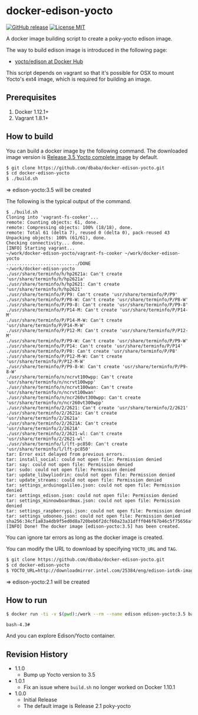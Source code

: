docker-edison-yocto
===

[![GitHub release](https://img.shields.io/github/release/dbaba/docker-edison-yocto.svg)](https://github.com/dbaba/docker-edison-yocto/releases/latest)
[![License MIT](https://img.shields.io/github/license/dbaba/docker-edison-yocto.svg)](http://opensource.org/licenses/MIT)

A docker image building script to create a poky-yocto edison image.

The way to build edison image is introduced in the following page:

- [yocto/edison at Docker Hub](https://hub.docker.com/r/yocto/edison/)

This script depends on vagrant so that it's possible for OSX to mount Yocto's ext4 image, which is required for building an image.

## Prerequisites

1. Docker 1.12.1+
1. Vagrant 1.8.1+

## How to build

You can build a docker image by the following command. The downloaded image version is [Release 3.5 Yocto complete image](https://software.intel.com/en-us/iot/hardware/edison/downloads) by default.

```bash
$ git clone https://github.com/dbaba/docker-edison-yocto.git
$ cd docker-edison-yocto
$ ./build.sh
```
=> edison-yocto:3.5 will be created

The following is the typical output of the command.

```
$ ./build.sh
Cloning into 'vagrant-fs-cooker'...
remote: Counting objects: 61, done.
remote: Compressing objects: 100% (18/18), done.
remote: Total 61 (delta 7), reused 0 (delta 0), pack-reused 43
Unpacking objects: 100% (61/61), done.
Checking connectivity... done.
[INFO] Starting vagrant...
~/work/docker-edison-yocto/vagrant-fs-cooker ~/work/docker-edison-yocto
.........................../DONE
~/work/docker-edison-yocto
./usr/share/terminfo/h/hp2621a: Can't create 'usr/share/terminfo/h/hp2621a'
./usr/share/terminfo/h/hp2621: Can't create 'usr/share/terminfo/h/hp2621'
./usr/share/terminfo/P/P9: Can't create 'usr/share/terminfo/P/P9'
./usr/share/terminfo/P/P8-W: Can't create 'usr/share/terminfo/P/P8-W'
./usr/share/terminfo/P/P9-8: Can't create 'usr/share/terminfo/P/P9-8'
./usr/share/terminfo/P/P14-M: Can't create 'usr/share/terminfo/P/P14-M'
./usr/share/terminfo/P/P14-M-W: Can't create 'usr/share/terminfo/P/P14-M-W'
./usr/share/terminfo/P/P12-M: Can't create 'usr/share/terminfo/P/P12-M'
./usr/share/terminfo/P/P9-W: Can't create 'usr/share/terminfo/P/P9-W'
./usr/share/terminfo/P/P14: Can't create 'usr/share/terminfo/P/P14'
./usr/share/terminfo/P/P8: Can't create 'usr/share/terminfo/P/P8'
./usr/share/terminfo/P/P12-M-W: Can't create 'usr/share/terminfo/P/P12-M-W'
./usr/share/terminfo/P/P9-8-W: Can't create 'usr/share/terminfo/P/P9-8-W'
./usr/share/terminfo/n/ncrvt100wpp: Can't create 'usr/share/terminfo/n/ncrvt100wpp'
./usr/share/terminfo/n/ncrvt100wan: Can't create 'usr/share/terminfo/n/ncrvt100wan'
./usr/share/terminfo/n/ncr260vt300wpp: Can't create 'usr/share/terminfo/n/ncr260vt300wpp'
./usr/share/terminfo/2/2621: Can't create 'usr/share/terminfo/2/2621'
./usr/share/terminfo/2/2621a: Can't create 'usr/share/terminfo/2/2621a'
./usr/share/terminfo/2/2621A: Can't create 'usr/share/terminfo/2/2621A'
./usr/share/terminfo/2/2621-wl: Can't create 'usr/share/terminfo/2/2621-wl'
./usr/share/terminfo/l/lft-pc850: Can't create 'usr/share/terminfo/l/lft-pc850'
tar: Error exit delayed from previous errors.
tar: install_social: could not open file: Permission denied
tar: say: could not open file: Permission denied
tar: sudo: could not open file: Permission denied
tar: update_libwyliodrin: could not open file: Permission denied
tar: update_streams: could not open file: Permission denied
tar: settings_arduinogalileo.json: could not open file: Permission denied
tar: settings_edison.json: could not open file: Permission denied
tar: settings_minnowboardmax.json: could not open file: Permission denied
tar: settings_raspberrypi.json: could not open file: Permission denied
tar: settings_udooneo.json: could not open file: Permission denied
sha256:34cf1a83a4db9f5ed0d8a720beb6f2dcf60a23a31dfff046f67b46c5f75656af
[INFO] Done! The docker image [edison-yocto:3.5] has been created.
```

You can ignore tar errors as long as the docker image is created.

You can modify the URL to download by specifying `YOCTO_URL` and `TAG`.

```bash
$ git clone https://github.com/dbaba/docker-edison-yocto.git
$ cd docker-edison-yocto
$ YOCTO_URL=http://downloadmirror.intel.com/25384/eng/edison-iotdk-image-280915.zip TAG=2.1 ./build.sh
```
=> edison-yocto:2.1 will be created

## How to run

```bash
$ docker run -ti -v $(pwd):/work --rm --name edison edison-yocto:3.5 bash

bash-4.3#
```

And you can explore Edison/Yocto container.

## Revision History
* 1.1.0
  - Bump up Yocto version to 3.5
* 1.0.1
  - Fix an issue where `build.sh` no longer worked on Docker 1.10.1
* 1.0.0
  - Initial Release
  - The default image is Release 2.1 poky-yocto
